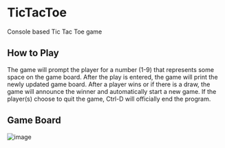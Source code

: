 # TicTacToe
Console based Tic Tac Toe game 

## How to Play
The game will prompt the player for a number (1-9) that represents some space on the game board. After the play is entered, the game will print the newly updated game board. After a player wins or if there is a draw, the game will announce the winner and automatically start a new game. If the player(s) choose to quit the game, Ctrl-D will officially end the program.

## Game Board
![image](https://user-images.githubusercontent.com/19499729/34645480-070aec52-f314-11e7-888a-3a2995276b89.png)
